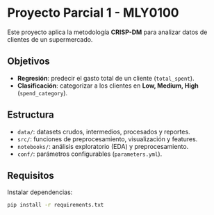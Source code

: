 # Proyecto Parcial 1 - MLY0100

Este proyecto aplica la metodología **CRISP-DM** para analizar datos de clientes de un supermercado.

## Objetivos
- **Regresión**: predecir el gasto total de un cliente (`total_spent`).
- **Clasificación**: categorizar a los clientes en **Low, Medium, High** (`spend_category`).

## Estructura
- `data/`: datasets crudos, intermedios, procesados y reportes.
- `src/`: funciones de preprocesamiento, visualización y features.
- `notebooks/`: análisis exploratorio (EDA) y preprocesamiento.
- `conf/`: parámetros configurables (`parameters.yml`).

## Requisitos
Instalar dependencias:
```bash
pip install -r requirements.txt
